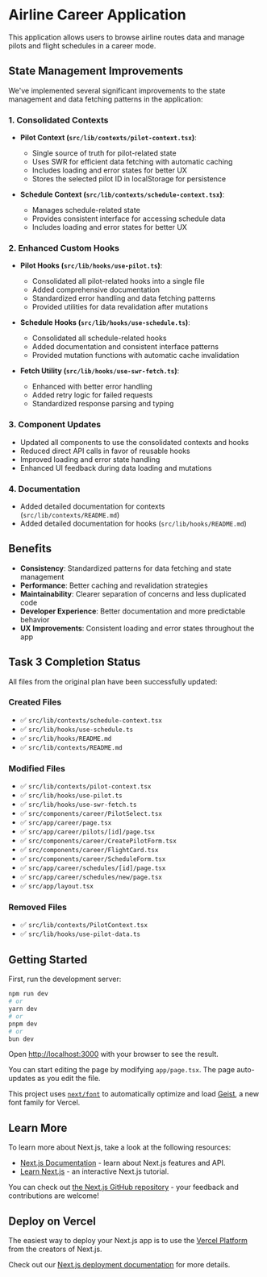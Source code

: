 # Airline Career Application

This application allows users to browse airline routes data and manage pilots and flight schedules in a career mode.

## State Management Improvements

We've implemented several significant improvements to the state management and data fetching patterns in the application:

### 1. Consolidated Contexts

- **Pilot Context (`src/lib/contexts/pilot-context.tsx`)**:
  - Single source of truth for pilot-related state
  - Uses SWR for efficient data fetching with automatic caching
  - Includes loading and error states for better UX
  - Stores the selected pilot ID in localStorage for persistence

- **Schedule Context (`src/lib/contexts/schedule-context.tsx`)**:
  - Manages schedule-related state
  - Provides consistent interface for accessing schedule data
  - Includes loading and error states for better UX

### 2. Enhanced Custom Hooks

- **Pilot Hooks (`src/lib/hooks/use-pilot.ts`)**:
  - Consolidated all pilot-related hooks into a single file
  - Added comprehensive documentation
  - Standardized error handling and data fetching patterns
  - Provided utilities for data revalidation after mutations

- **Schedule Hooks (`src/lib/hooks/use-schedule.ts`)**:
  - Consolidated all schedule-related hooks
  - Added documentation and consistent interface patterns
  - Provided mutation functions with automatic cache invalidation

- **Fetch Utility (`src/lib/hooks/use-swr-fetch.ts`)**:
  - Enhanced with better error handling
  - Added retry logic for failed requests
  - Standardized response parsing and typing

### 3. Component Updates

- Updated all components to use the consolidated contexts and hooks
- Reduced direct API calls in favor of reusable hooks
- Improved loading and error state handling
- Enhanced UI feedback during data loading and mutations

### 4. Documentation

- Added detailed documentation for contexts (`src/lib/contexts/README.md`)
- Added detailed documentation for hooks (`src/lib/hooks/README.md`)

## Benefits

- **Consistency**: Standardized patterns for data fetching and state management
- **Performance**: Better caching and revalidation strategies
- **Maintainability**: Clearer separation of concerns and less duplicated code
- **Developer Experience**: Better documentation and more predictable behavior
- **UX Improvements**: Consistent loading and error states throughout the app

## Task 3 Completion Status

All files from the original plan have been successfully updated:

### Created Files
- ✅ `src/lib/contexts/schedule-context.tsx`
- ✅ `src/lib/hooks/use-schedule.ts`
- ✅ `src/lib/hooks/README.md`
- ✅ `src/lib/contexts/README.md`

### Modified Files
- ✅ `src/lib/contexts/pilot-context.tsx`
- ✅ `src/lib/hooks/use-pilot.ts`
- ✅ `src/lib/hooks/use-swr-fetch.ts`
- ✅ `src/components/career/PilotSelect.tsx`
- ✅ `src/app/career/page.tsx`
- ✅ `src/app/career/pilots/[id]/page.tsx`
- ✅ `src/components/career/CreatePilotForm.tsx`
- ✅ `src/components/career/FlightCard.tsx`
- ✅ `src/components/career/ScheduleForm.tsx`
- ✅ `src/app/career/schedules/[id]/page.tsx`
- ✅ `src/app/career/schedules/new/page.tsx`
- ✅ `src/app/layout.tsx`

### Removed Files
- ✅ `src/lib/contexts/PilotContext.tsx`
- ✅ `src/lib/hooks/use-pilot-data.ts`

## Getting Started

First, run the development server:

```bash
npm run dev
# or
yarn dev
# or
pnpm dev
# or
bun dev
```

Open [http://localhost:3000](http://localhost:3000) with your browser to see the result.

You can start editing the page by modifying `app/page.tsx`. The page auto-updates as you edit the file.

This project uses [`next/font`](https://nextjs.org/docs/app/building-your-application/optimizing/fonts) to automatically optimize and load [Geist](https://vercel.com/font), a new font family for Vercel.

## Learn More

To learn more about Next.js, take a look at the following resources:

- [Next.js Documentation](https://nextjs.org/docs) - learn about Next.js features and API.
- [Learn Next.js](https://nextjs.org/learn) - an interactive Next.js tutorial.

You can check out [the Next.js GitHub repository](https://github.com/vercel/next.js) - your feedback and contributions are welcome!

## Deploy on Vercel

The easiest way to deploy your Next.js app is to use the [Vercel Platform](https://vercel.com/new?utm_medium=default-template&filter=next.js&utm_source=create-next-app&utm_campaign=create-next-app-readme) from the creators of Next.js.

Check out our [Next.js deployment documentation](https://nextjs.org/docs/app/building-your-application/deploying) for more details.
